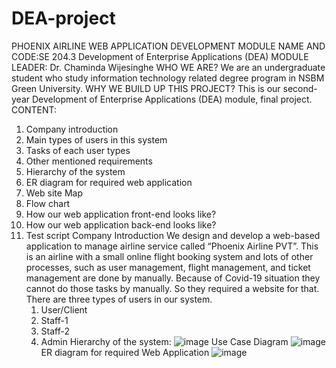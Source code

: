# DEA-project
PHOENIX AIRLINE
WEB  APPLICATION DEVELOPMENT
MODULE NAME AND CODE:SE 204.3 Development of Enterprise Applications (DEA) 
MODULE LEADER: Dr. Chaminda Wijesinghe
WHO WE ARE? We are an undergraduate student who study information technology related degree program in NSBM Green University.
WHY WE BUILD UP THIS PROJECT? This is our second-year Development of Enterprise Applications (DEA) module, final project.
CONTENT: 
1.	Company introduction
2.	Main types of users in this system
3.	Tasks of each user types
4.	Other mentioned requirements
5.	Hierarchy of the system
6.	ER diagram for required web application
7.	Web site Map
8.	Flow chart
9.	How our web application front-end looks like?
10.	How our web application back-end looks like?
11.	Test script
Company Introduction
       We design and develop a web-based application to manage airline service called “Phoenix Airline PVT”. This is an airline with a small online flight booking system       and lots of other processes, such as user management, flight management, and ticket management are done by manually. Because of Covid-19 situation they cannot do         those tasks by manually. So they required a website for that.
There are three types of users in our system.
    1.	User/Client
    2.	Staff-1
    3.	Staff-2
    4.	Admin
Hierarchy of the system:
![image](https://user-images.githubusercontent.com/86357863/194621948-3aa87dd6-a896-437d-a24c-97fc85292f67.png)
Use Case Diagram
![image](https://user-images.githubusercontent.com/86357863/194621974-8ccb1f4f-ce61-4c44-9a7b-7669700764a8.png)
ER diagram for required Web Application
![image](https://user-images.githubusercontent.com/86357863/194621995-62949d0e-8872-4a31-8ce4-1f15a6e40cf8.png)
